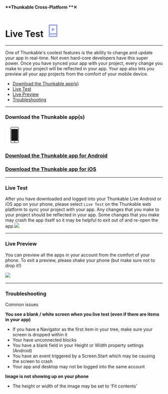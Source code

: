 #### **Thunkable Cross-Platform **✕

# Live Test ![](/assets/iOSviewIconLiveTest.png)

---

One of Thunkable's coolest features is the ability to change and update your app in real-time. Not even hard-core developers have this super power. Once you have synced your app with your project, every change you make to your project will be reflected in your app. Your app also lets you preview all your app projects from the comfort of your mobile device.

* [Download the Thunkable app\(s\)](#download-the-thunkable-apps)
* [Live Test](#live-test)
* [Live Preview](#live-preview)
* [Troubleshooting](#troubleshooting)

---

### Download the Thunkable app\(s\)

![](/assets/phone-icon.png)

### [Download the Thunkable app for Android](https://legacy.gitbook.com/book/thunkable/thunkable-docs/edit#)

### [Download the Thunkable app for iOS](https://legacy.gitbook.com/book/thunkable/thunkable-docs/edit#)

---

### Live Test

After you have downloaded and logged into your Thunkable Live Android or iOS app on your phone, please select `Live Test` on the Thunkable web platform to sync your project with your app. Any changes that you make to your project should be reflected in your app.  Some changes that you make may crash the app itself so it may be helpful to exit out of and re-open the app.![](/assets/live-test-✕-fig-1.png)

---

### Live Preview

You can preview all the apps in your account from the comfort of your phone.  To exit a preview, please shake your phone \(but make sure not to drop it!\)

![](/assets/live-preview-✕-fig-1.gif)

---

### Troubleshooting

Common issues

**You see a blank / white screen when you live test \(even if there are items in your app\)**

* If you have a Navigator as the first item in your tree, make sure your screen is dropped within it
* Your have unconnected blocks
* You have a blank field in your Height or Width property settings \(Android\)
* You have an event triggered by a Screen.Start which may be causing the screen to crash
* Your app and desktop may not be logged into the same account

**Image is not showing up on your phone**

* The height or width of the image may be set to 'Fit contents'



